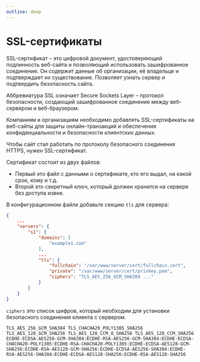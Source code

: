 ```yaml
---
outline: deep
---
```


# SSL-сертификаты

SSL-сертификат – это цифровой документ, удостоверяющий подлинность веб-сайта и позволяющий использовать зашифрованное соединение. Он содержит данные об организации, её владельце и подтверждает их существование. Позволяет узнать сервер и подтвердить безопасность сайта. 

Аббревиатура SSL означает Secure Sockets Layer – протокол безопасности, создающий зашифрованное соединение между веб-сервером и веб-браузером.

Компаниям и организациям необходимо добавлять SSL-сертификаты на веб-сайты для защиты онлайн-транзакций и обеспечения конфиденциальности и безопасности клиентских данных.

Чтобы сайт стал работать по протоколу безопасного соединения HТТPS, нужен SSL-сертификат.

Сертификат состоит из двух файлов:
* Первый это файл с данными о сертификате, кто его выдал, на какой срок, кому и т.д. 
* Второй это секретный ключ, который должен хранится на сервере без доступа извне.

В конфигурационном файле добавьте секцию `tls` для сервера:

```json
{
    ...
    "servers": {
        "s1": {
            "domains": [
                "example1.com"
            ],
            ...
            "tls": {
                "fullchain": "/var/www/server/cert/fullchain.cert",
                "private": "/var/www/server/cert/privkey.pem",
                "ciphers": "TLS_AES_256_GCM_SHA384 ..."
            }
        }
    }
}
```

`ciphers` это список шифров, который необходим для установки безопасного соединения клиента с сервером.

```
TLS_AES_256_GCM_SHA384 TLS_CHACHA20_POLY1305_SHA256 TLS_AES_128_GCM_SHA256 TLS_AES_128_CCM_8_SHA256 TLS_AES_128_CCM_SHA256 ECDHE-ECDSA-AES256-GCM-SHA384:ECDHE-RSA-AES256-GCM-SHA384:ECDHE-ECDSA-CHACHA20-POLY1305:ECDHE-RSA-CHACHA20-POLY1305:ECDHE-ECDSA-AES128-GCM-SHA256:ECDHE-RSA-AES128-GCM-SHA256:ECDHE-ECDSA-AES256-SHA384:ECDHE-RSA-AES256-SHA384:ECDHE-ECDSA-AES128-SHA256:ECDHE-RSA-AES128-SHA256
```